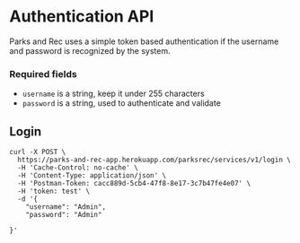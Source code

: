 # Authentication API

Parks and Rec uses a simple token based authentication if the username and password is recognized by the system.

### Required fields

* `username` is a string, keep it under 255 characters
* `password` is a string, used to authenticate and validate

## Login

```
curl -X POST \
  https://parks-and-rec-app.herokuapp.com/parksrec/services/v1/login \
  -H 'Cache-Control: no-cache' \
  -H 'Content-Type: application/json' \
  -H 'Postman-Token: cacc889d-5cb4-47f8-8e17-3c7b47fe4e07' \
  -H 'token: test' \
  -d '{
    "username": "Admin",
    "password": "Admin"

}'
```
